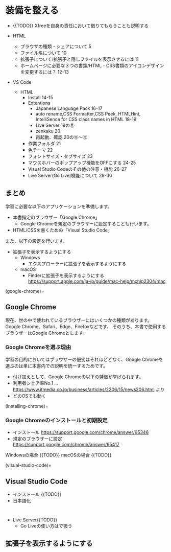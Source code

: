 # 装備を整える

- {{TODO}} Xfreeを自身の責任において借りてもらうことも説明する

- HTML
	- ブラウザの種類・シェアについて 5
	- ファイル名について 10
	- 拡張子について/拡張子と隠しファイルを表示させるには 11
	- ホームページに必要な３つの書類/HTML・CSS書類のアイコンデザインを変更するには？ 12-13
- VS Code
	- HTML
		- Install 14-15
		- Extentions
			- Japanese Language Pack 16-17
			- auto rename,CSS Formatter,CSS Peek, HTMLHint, IntelliSence for CSS class names in HTML 18-19
			- Live Server 19の⑪
			- zenkaku 20
			- 再起動、確認 20の⑬〜⑯
		- 作業フォルダ 21
		- 色テーマ 22
		- フォントサイズ・タブサイズ 23
		- マウスホバーのポップアップ機能をOFFにする 24-25
		- Visual Studio Codeのその他の注意・機能 26-27
		- Live Server(Go Live)機能について 28-30

## まとめ

学習に必要な以下のアプリケーションを準備します。
- 本書指定のブラウザー「Google Chrome」
  - Google Chromeを規定のブラウザーに設定することも行います。
- HTML/CSSを書くための「Visual Studio Code」

また、以下の設定を行います。
- 拡張子を表示するようにする
	- Windows
	  - エクスプローラーに拡張子を表示するようにする
	- macOS
	  - Finderに拡張子を表示するようにする
		https://support.apple.com/ja-jp/guide/mac-help/mchlp2304/mac

(google-chrome)=
## Google Chrome

現在、世の中で使われているブラウザーにはいくつかの種類があります。Google Chrome、Safari、Edge、Firefoxなどです。
そのうち、本書で使用するブラウザーはGoogle Chromeとします。

### Google Chromeを選ぶ理由

学習の目的においてはブラウザーの優劣はそれほどどなく、Google Chromeを選ぶのは単に本書内での説明を統一するためです。
 - 付け加えとして、Google Chromeの以下の特徴が挙げられます。
  - 利用者シェア率No.1 ... https://www.itmedia.co.jp/business/articles/2206/15/news206.html より
  - どのOSでも動く

(installing-chrome)=
### Google Chromeのインストールと初期設定
- インストール
	https://support.google.com/chrome/answer/95346
- 規定のブラウザーに設定
	https://support.google.com/chrome/answer/95417

Windowsの場合
{{TODO}}
macOSの場合
{{TODO}}

(visual-studio-code)=
## Visual Studio Code
- インストール
{{TODO}}
- 日本語化
```{figure} https://i.gyazo.com/8ff02ee08449fc4fb9f18828b6e990f8.png
```
```{figure} https://i.gyazo.com/9bdb9c6fb2d29850611f6e3f79f669f4.png
```

- Live Server{{TODO}}
	- Go Liveの使い方は[](step-new-editing)で扱う

## 拡張子を表示するようにする

```{include} cards/extension-settings.md
```
